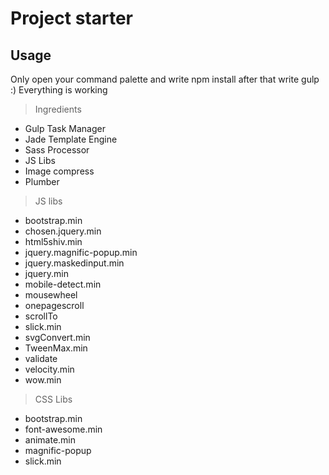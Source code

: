 # Project starter

## Usage

Only open your command palette and write npm install after that write gulp :)
Everything is working

>  Ingredients 
<ul>
<li>Gulp Task Manager</li>
<li>Jade Template Engine</li>
<li>Sass Processor</li>
<li>JS Libs</li>
<li>Image  compress</li>
<li>Plumber</li>
</ul>

> JS libs

<ul>
  <li>bootstrap.min</li>
  <li>chosen.jquery.min</li>
  <li>html5shiv.min</li>
  <li>jquery.magnific-popup.min</li>
  <li>jquery.maskedinput.min</li>
  <li>jquery.min</li>
  <li>mobile-detect.min</li>
  <li>mousewheel</li>
  <li>onepagescroll</li>
  <li>scrollTo</li>
  <li>slick.min</li>
  <li>svgConvert.min</li>
  <li>TweenMax.min</li>
  <li>validate</li>
  <li>velocity.min</li>
  <li>wow.min</li>
</ul>

> CSS Libs

<ul>
  <li>bootstrap.min</li>
  <li>font-awesome.min</li>
  <li>animate.min</li>
  <li>magnific-popup</li>
  <li>slick.min</li>
</ul>
